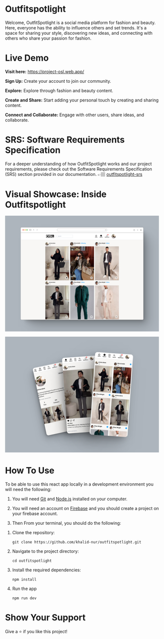 # Outfitspotlight

Welcome, OutfitSpotlight is a social media platform for fashion and beauty. Here, everyone has the ability to influence others and set trends. It's a space for sharing your style, discovering new ideas, and connecting with others who share your passion for fashion.

# Live Demo

**Visit here:** https://project-osl.web.app/

**Sign Up:** Create your account to join our community.

**Explore:** Explore through fashion and beauty content.

**Create and Share:** Start adding your personal touch by creating and sharing content.

**Connect and Collaborate:** Engage with other users, share ideas, and collaborate.

# SRS: Software Requirements Specification

For a deeper understanding of how OutfitSpotlight works and our project requirements, please check out the Software Requirements Specification (SRS) section provided in our documentation. 👉🏽 [outfitspotlight-srs](/public/osl_srs.pdf)

# Visual Showcase: Inside Outfitspotlight

![ScreenShot](/public/osl-desktop-demo.png)

![ScreenShot](/public/osl-mobile-demo.png)

# How To Use

To be able to use this react app locally in a development environment you will need the following:

1. You will need [Git](https://git-scm.com) and [Node.js](https://nodejs.org/en/download/) installed on your computer.

2. You will need an account on [Firebase](https://firebase.com) and you should create a project on your firebase account.

3. Then From your terminal, you should do the following:

1) Clone the repository:

   ```shell
   git clone https://github.com/khalid-nur/outfitspotlight.git

   ```

2) Navigate to the project directory:

   ```shell
   cd outfitspotlight

   ```

3) Install the required dependencies:

   ```shell
   npm install
   ```

4) Run the app

   ```shell
   npm run dev
   ```

# Show Your Support

Give a ⭐️ if you like this project!
